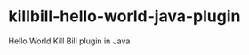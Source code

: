 killbill-hello-world-java-plugin
================================

Hello World Kill Bill plugin in Java
